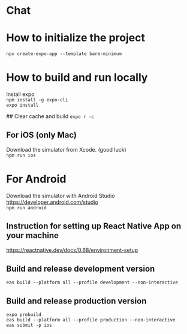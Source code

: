# Chat

# How to initialize the project
`npx create-expo-app --template bare-minimum`

# How to build and run locally
Install expo  
`npm install -g expo-cli`  
`expo install`

## Clear cache and build
`expo r -c`

## For iOS (only Mac)  
Download the simulator from Xcode. (good luck)  
`npm run ios`

# For Android
Download the simulator with Android Studio
https://developer.android.com/studio  
`npm run android`

## Instruction for setting up React Native App on your machine  
https://reactnative.dev/docs/0.68/environment-setup

## Build and release development version
`eas build --platform all --profile development --non-interactive`

## Build and release production version
`expo prebuild`  
`eas build --platform all --profile production --non-interactive`  
`eas submit -p ios`
